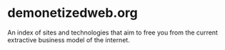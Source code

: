 # demonetizedweb.org
An index of sites and technologies that aim to free you from the current extractive business model of the internet.
